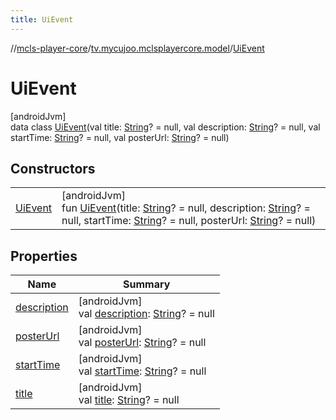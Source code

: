 ```yaml
---
title: UiEvent
---
```

//[mcls-player-core](../../../index.html)/[tv.mycujoo.mclsplayercore.model](../index.html)/[UiEvent](index.html)



# UiEvent



[androidJvm]\
data class [UiEvent](index.html)(val title: [String](https://kotlinlang.org/api/latest/jvm/stdlib/kotlin/-string/index.html)? = null, val description: [String](https://kotlinlang.org/api/latest/jvm/stdlib/kotlin/-string/index.html)? = null, val startTime: [String](https://kotlinlang.org/api/latest/jvm/stdlib/kotlin/-string/index.html)? = null, val posterUrl: [String](https://kotlinlang.org/api/latest/jvm/stdlib/kotlin/-string/index.html)? = null)



## Constructors


| | |
|---|---|
| [UiEvent](-ui-event.html) | [androidJvm]<br>fun [UiEvent](-ui-event.html)(title: [String](https://kotlinlang.org/api/latest/jvm/stdlib/kotlin/-string/index.html)? = null, description: [String](https://kotlinlang.org/api/latest/jvm/stdlib/kotlin/-string/index.html)? = null, startTime: [String](https://kotlinlang.org/api/latest/jvm/stdlib/kotlin/-string/index.html)? = null, posterUrl: [String](https://kotlinlang.org/api/latest/jvm/stdlib/kotlin/-string/index.html)? = null) |


## Properties


| Name | Summary |
|---|---|
| [description](description.html) | [androidJvm]<br>val [description](description.html): [String](https://kotlinlang.org/api/latest/jvm/stdlib/kotlin/-string/index.html)? = null |
| [posterUrl](poster-url.html) | [androidJvm]<br>val [posterUrl](poster-url.html): [String](https://kotlinlang.org/api/latest/jvm/stdlib/kotlin/-string/index.html)? = null |
| [startTime](start-time.html) | [androidJvm]<br>val [startTime](start-time.html): [String](https://kotlinlang.org/api/latest/jvm/stdlib/kotlin/-string/index.html)? = null |
| [title](title.html) | [androidJvm]<br>val [title](title.html): [String](https://kotlinlang.org/api/latest/jvm/stdlib/kotlin/-string/index.html)? = null |

